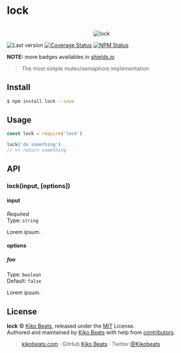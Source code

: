 # lock

<p align="center">
  <br>
  <img src="https://i.imgur.com/Mh13XWB.gif" alt="lock">
  <br>
</p>

![Last version](https://img.shields.io/github/tag/Kikobeats/lock.svg?style=flat-square)
[![Coverage Status](https://img.shields.io/coveralls/Kikobeats/lock.svg?style=flat-square)](https://coveralls.io/github/Kikobeats/lock)
[![NPM Status](https://img.shields.io/npm/dm/lock.svg?style=flat-square)](https://www.npmjs.org/package/lock)

**NOTE:** more badges availables in [shields.io](https://shields.io/)

> The most simple mutex/semaphore implementation

## Install

```bash
$ npm install lock --save
```

## Usage

```js
const lock = require('lock')

lock('do something')
// => return something
```

## API

### lock(input, [options])

#### input

*Required*<br>
Type: `string`

Lorem ipsum.

#### options

##### foo

Type: `boolean`<br>
Default: `false`

Lorem ipsum.

## License

**lock** © [Kiko Beats](https://kikobeats.com), released under the [MIT](https://github.com/Kikobeats/lock/blob/master/LICENSE.md) License.<br>
Authored and maintained by [Kiko Beats](https://kikobeats.com) with help from [contributors](https://github.com/Kikobeats/lock/contributors).

> [kikobeats.com](https://kikobeats.com) · GitHub [Kiko Beats](https://github.com/Kikobeats) · Twitter [@Kikobeats](https://twitter.com/Kikobeats)

